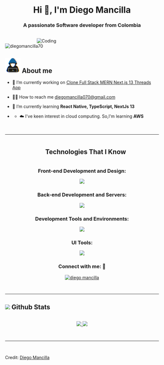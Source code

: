<h1 align="center">Hi 👋, I'm Diego Mancilla</h1>
<h3 align="center">A passionate Software developer from Colombia</h3>

<br>

<img align="right" alt="Coding" width="400" src="https://camo.githubusercontent.com/c1dcb74cc1c1835b1d716f5051499a2814c683c806b15f04b0eba492863703e9/68747470733a2f2f63646e2e6472696262626c652e636f6d2f75736572732f3733303730332f73637265656e73686f74732f363538313234332f6176656e746f2e676966">


<p align="left"> <img src="https://komarev.com/ghpvc/?username=diegomancilla70&label=Profile%20views&color=0e75b6&style=flat" alt="diegomancilla70" /> </p>

## <picture><img src = "https://github.com/0xAbdulKhalid/0xAbdulKhalid/raw/main/assets/mdImages/about_me.gif" width = 50px></picture> **About me**

- 🔭 I’m currently working on [ Clone Full Stack MERN Next.js 13 Threads App](https://www.youtube.com/watch?v=O5cmLDVTgAs&t=82s)

- 👨‍💻 How to reach me [diegomancilla070@gmail.com](diegomancilla070@gmail.com)

- 🌱 I’m currently learning **React Native, TypeScript, NextJs 13**

- - ☁️ I've keen interest in cloud computing. So,I'm learning **AWS**
  
<br><hr>
 

 <div id="user-content-toc">
  <ul align="center">
    <summary><h2 style="display: inline-block">Technologies That I Know</h2></summary>
  </ul>
</div>

<div>
  <h3 align="center"> Front-end Development and Design: </h3>
  <p align="center">
    <a href="https://skillicons.dev">
       <img src="https://skillicons.dev/icons?i=html,css,js,react,vue,nextjs,ts" />
  </a>
</p> 
</div>

<div>
  <h3 align="center"> Back-end Development and Servers: </h3>
  <p align="center">
    <a href="https://skillicons.dev">
       <img src="https://skillicons.dev/icons?i=java,py,nodejs,mongodb,mysql" />
  </a>
</p> 
</div>

<div>
  <h3 align="center"> Development Tools and Environments: </h3>
  <p align="center">
    <a href="https://skillicons.dev">
       <img src="https://skillicons.dev/icons?i=git,github,figma,linux,vscode&perline=14" />
  </a>
</p> 
</div>

<div>
  <h3 align="center"> UI Tools: </h3>
  <p align="center">
    <a href="https://skillicons.dev">
       <img src="https://skillicons.dev/icons?i=bootstrap,materialui,tailwind,vite" />
  </a>
</p> 
</div>

<h3 align="center">Connect with me: 🤝 </h3>
<p align="center">
<a href="https://www.linkedin.com/in/diego-mancilla-7ba266293" target="blank"><img align="center" src="https://raw.githubusercontent.com/rahuldkjain/github-profile-readme-generator/master/src/images/icons/Social/linked-in-alt.svg" alt="diego mancilla" height="30" width="40" /></a>
</p>

<br><hr>

## <img src="https://media.giphy.com/media/iY8CRBdQXODJSCERIr/giphy.gif" width="35"><b> Github Stats </b>
<br>

<div align="center">

<a href="https://github.com/0xabdulkhalid/">
  <img src="https://github-readme-stats.vercel.app/api?username=diegomancilla70&show_icons=true&locale=en&layout=compact&line_height=20&title_color=7A7ADB&icon_color=2234AE&text_color=D3D3D3&bg_color=0,000000,130F40" width="450"/>
  <img src="https://github-readme-stats.vercel.app/api/top-langs?username=diegomancilla70&include_all_commits=true&count_private=true&show_icons=true&line_height=20&title_color=7A7ADB&icon_color=2234AE&text_color=D3D3D3&bg_color=0,000000,130F40" width="450"/>

</a>
</div>

<br><hr>

<br>

Credit: [Diego Mancilla](https://github.com/https://github.com/DiegoMancilla70)

